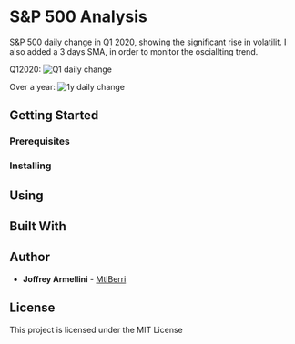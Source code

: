 # S&P 500 Analysis

S&P 500 daily change in Q1 2020, showing the significant rise in volatilit.
I also added a 3 days SMA, in order to monitor the osciallting trend.

Q12020:
![Q1 daily change](https://mtlberriawsbucket.s3.us-east-2.amazonaws.com/SP500-analysis/SP500+daily+change+Q1+2020.png)

Over a year:
![1y daily change](https://mtlberriawsbucket.s3.us-east-2.amazonaws.com/SP500-analysis/SP500+daily+change+Q1+2020-2.png)

## Getting Started


### Prerequisites


### Installing


## Using



## Built With


## Author

* **Joffrey Armellini** - [MtlBerri](https://github.com/mtlberri)

## License

This project is licensed under the MIT License
